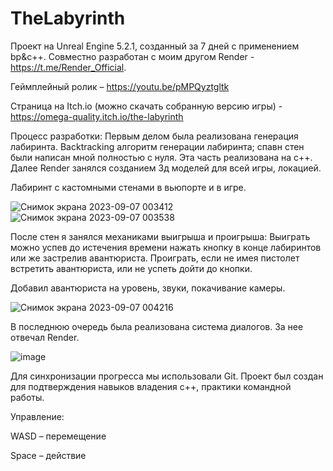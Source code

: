 # TheLabyrinth

Проект на Unreal Engine 5.2.1, созданный за 7 дней с применением bp&c++. Совместно разработан с моим другом Render - https://t.me/Render_Official.

Геймплейный ролик – https://youtu.be/pMPQyztgltk

Страница на Itch.io (можно скачать собранную версию игры) - https://omega-quality.itch.io/the-labyrinth

Процесс разработки:
Первым делом была реализована генерация лабиринта. Backtracking алгоритм генерации лабиринта; спавн стен были написан мной полностью с нуля. Эта часть реализована на c++.
Далее Render занялся созданием 3д моделей для всей игры, локацией.

Лабиринт с кастомными стенами в вьюпорте и в игре.

![Снимок экрана 2023-09-07 003412](https://github.com/KachesovVadim/UE_TheLabyrinth/assets/142095950/b52d59b3-dfcf-4b44-ab3f-35439e9794f6)
![Снимок экрана 2023-09-07 003538](https://github.com/KachesovVadim/UE_TheLabyrinth/assets/142095950/9c257546-fada-4df4-a153-f974c1e4adab)

После стен я занялся механиками выигрыша и проигрыша:
Выиграть можно успев до истечения времени нажать кнопку в конце лабиринтов или же застрелив авантюриста.
Проиграть, если не имея пистолет встретить авантюриста, или не успеть дойти до кнопки.

Добавил авантюриста на уровень, звуки, покачивание камеры.

![Снимок экрана 2023-09-07 004216](https://github.com/KachesovVadim/UE_TheLabyrinth/assets/142095950/03a0f60f-39f6-4d51-b681-8748be58409b)

В последнюю очередь была реализована система диалогов. За нее отвечал Render.

![image](https://github.com/KachesovVadim/UE_TheLabyrinth/assets/142095950/5181db2c-07d8-421e-a951-a08de24d685d)

Для синхронизации прогресса мы использовали Git. Проект был создан для подтверждения навыков владения с++, практики командной работы.


Управление:

WASD – перемещение

Space – действие
